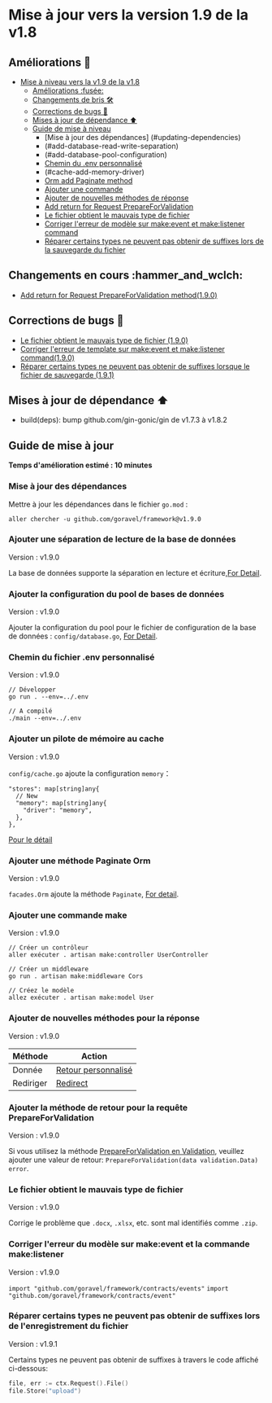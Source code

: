 # Mise à jour vers la version 1.9 de la v1.8

## Améliorations 🚀

- [Mise à niveau vers la v1.9 de la v1.8](#upgrading-to-v19-from-v18)
  - [Améliorations :fusée:](#enhancements-)
  - [Changements de bris 🛠️](#breaking-changes-)
  - [Corrections de bugs 🐛](#bug-fixes-)
  - [Mises à jour de dépendance ⬆️](#dependency-updates-️)
  - [Guide de mise à niveau](#upgrade-guide)
    - [Mise à jour des dépendances] (#updating-dependencies)
    - (#add-database-read-write-separation)
    - (#add-database-pool-configuration)
    - [Chemin du .env personnalisé](#custom-env-path)
    - (#cache-add-memory-driver)
    - [Orm add Paginate method](#orm-add-paginate-method)
    - [Ajouter une commande](#add-make-command)
    - [Ajouter de nouvelles méthodes de réponse](#add-new-methods-for-response)
    - [Add return for Request PrepareForValidation](#add-return-for-request-prepareforvalidation-method)
    - [Le fichier obtient le mauvais type de fichier](#file-gets-the-wrong-file-type)
    - [Corriger l'erreur de modèle sur make:event et make:listener command](#fix-template-error-on-makeevent-and-makelistener-command)
    - [Réparer certains types ne peuvent pas obtenir de suffixes lors de la sauvegarde du fichier](#fix-some-types-cannot-obtain-suffixes-when-save-file)

## Changements en cours :hammer_and_wclch:

- [Add return for Request PrepareForValidation method(1.9.0)](#add-return-for-request-prepareforvalidation-method)

## Corrections de bugs 🐛

- [Le fichier obtient le mauvais type de fichier (1.9.0)](#file-gets-the-wrong-file-type)
- [Corriger l'erreur de template sur make:event et make:listener command(1.9.0)](#fix-template-error-on-make-event-and-make-listener-command)
- [Réparer certains types ne peuvent pas obtenir de suffixes lorsque le fichier de sauvegarde (1.9.1)](#fix-some-types-cannot-obtain-suffixes-when-save-file)

## Mises à jour de dépendance ⬆️

- build(deps): bump github.com/gin-gonic/gin de v1.7.3 à v1.8.2

## Guide de mise à jour

**Temps d'amélioration estimé : 10 minutes**

### Mise à jour des dépendances

Mettre à jour les dépendances dans le fichier `go.mod` :

```
aller chercher -u github.com/goravel/framework@v1.9.0
```

### Ajouter une séparation de lecture de la base de données

Version : v1.9.0

La base de données supporte la séparation en lecture et écriture,[For Detail](../orm/quickstart#read--write-connections).

### Ajouter la configuration du pool de bases de données

Version : v1.9.0

Ajouter la configuration du pool pour le fichier de configuration de la base de données :
`config/database.go`, [For Detail](https://github.com/goravel/goravel/blob/v1.9.x/config/database.go).

### Chemin du fichier .env personnalisé

Version : v1.9.0

```
// Développer
go run . --env=../.env

// A compilé
./main --env=../.env
```

### Ajouter un pilote de mémoire au cache

Version : v1.9.0

`config/cache.go` ajoute la configuration `memory`：

```
"stores": map[string]any{
  // New
  "memory": map[string]any{
    "driver": "memory",
  },
},
```

[Pour le détail](https://github.com/goravel/goravel/blob/v1.9.x/config/cache.go)

### Ajouter une méthode Paginate Orm

Version : v1.9.0

`facades.Orm` ajoute la méthode `Paginate`, [For detail](../orm/quickstart#Paginate).

### Ajouter une commande make

Version : v1.9.0

```
// Créer un contrôleur
aller exécuter . artisan make:controller UserController

// Créer un middleware
go run . artisan make:middleware Cors

// Créez le modèle
allez exécuter . artisan make:model User
```

### Ajouter de nouvelles méthodes pour la réponse

Version : v1.9.0

| Méthode   | Action                                                  |
| --------- | ------------------------------------------------------- |
| Donnée    | [Retour personnalisé](../basic/responses#custom-return) |
| Rediriger | [Redirect](../basic/responses#redirect)                 |

### Ajouter la méthode de retour pour la requête PrepareForValidation

Version : v1.9.0

Si vous utilisez la méthode [PrepareForValidation en Validation](../basic/validation#format-data-before-validation),
veuillez ajouter une valeur de retour: `PrepareForValidation(data validation.Data) error`.

### Le fichier obtient le mauvais type de fichier

Version : v1.9.0

Corrige le problème que `.docx`, `.xlsx`, etc. sont mal identifiés comme `.zip`.

### Corriger l'erreur du modèle sur make:event et la commande make:listener

Version : v1.9.0

`import "github.com/goravel/framework/contracts/events"` <unk> `import "github.com/goravel/framework/contracts/event"`

### Réparer certains types ne peuvent pas obtenir de suffixes lors de l'enregistrement du fichier

Version : v1.9.1

Certains types ne peuvent pas obtenir de suffixes à travers le code affiché ci-dessous:

```go
file, err := ctx.Request().File()   
file.Store("upload")
```
